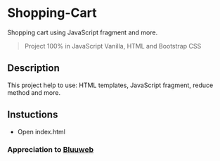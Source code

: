 # Shopping-Cart
Shopping cart using JavaScript fragment and more.
>Project 100% in JavaScript Vanilla, HTML and Bootstrap CSS

## Description
This project help to use: HTML templates, JavaScript fragment, reduce method and more.

## Instuctions
- Open index.html

### Appreciation to [Bluuweb](https://bluuweb.github.io/javascript/)